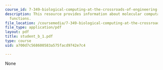 ```yaml
---
course_id: 7-349-biological-computing-at-the-crossroads-of-engineering-and-science-spring-2005
description: This resource provides information about molecular computation of boolean
  functions.
file_location: /coursemedia/7-349-biological-computing-at-the-crossroads-of-engineering-and-science-spring-2005/a700d7c568600583a575facd9742e7c4_student_b_1.pdf
file_type: application/pdf
layout: pdf
title: student_b_1.pdf
type: course
uid: a700d7c568600583a575facd9742e7c4

---
```

None